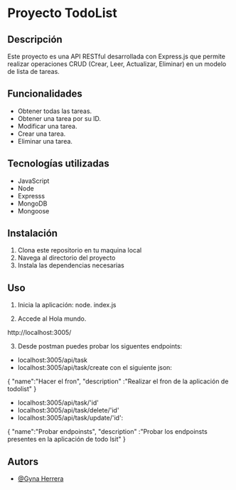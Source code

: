 # Proyecto TodoList

## Descripción

Este proyecto es una API RESTful desarrollada con Express.js que permite realizar operaciones CRUD (Crear, Leer, Actualizar, Eliminar) en un modelo de lista de tareas. 

## Funcionalidades

- Obtener todas las tareas. 
- Obtener una tarea por  su ID.
- Modificar una tarea.
- Crear una tarea.
- Eliminar una tarea. 


## Tecnologías utilizadas
- JavaScript
- Node
- Expresss
- MongoDB
- Mongoose 

## Instalación
1. Clona este repositorio en tu maquina local
2. Navega al directorio del proyecto
3. Instala las dependencias necesarias

## Uso 
1. Inicia la aplicación: 
node. index.js

2. Accede al Hola mundo. 

http://localhost:3005/

3. Desde postman puedes probar los siguentes endpoints:
- localhost:3005/api/task
- localhost:3005/api/task/create con el siguiente json:

{
    "name":"Hacer el fron",
    "description" :"Realizar el fron de la aplicación de todolist"
}
- localhost:3005/api/task/'id'
- localhost:3005/api/task/delete/'id'
- localhost:3005/api/task/update/'id':

{
    "name":"Probar endpoinsts",
    "description" :"Probar los endpoinsts presentes en la aplicación de todo lsit"
}


## Autors

- [@Gyna Herrera](https://github.com/Gyna0206)